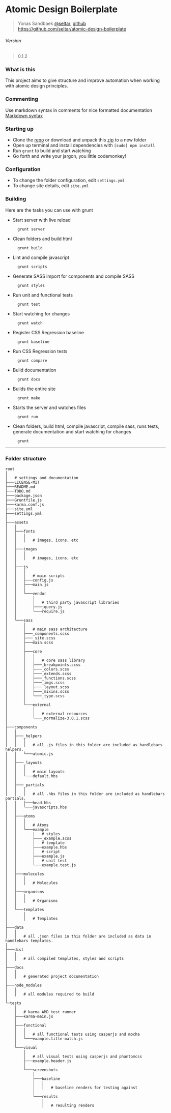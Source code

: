 Atomic Design Boilerplate
=====================
> Yonas Sandbaek [@seltar](https://twitter.com/seltar), [github](https://github.com/seltar)  
> https://github.com/seltar/atomic-design-boilerplate

###### Version
> 0.1.2

### What is this
This project aims to give structure and improve automation when working with atomic design principles.

### Commenting
Use markdown syntax in comments for nice formatted documentation  
[Markdown syntax](http://daringfireball.net/projects/markdown/syntax)

### Starting up
- Clone the [repo](https://github.com/seltar/atomic-design-boilerplate.git) or download and unpack this [zip](https://github.com/seltar/atomic-design-boilerplate/archive/master.zip) to a new folder
- Open up terminal and install dependencies with `[sudo] npm install`
- Run `grunt` to build and start watching
- Go forth and write your jargon, you little codemonkey!

### Configuration
- To change the folder configuration, edit `settings.yml`
- To change site details, edit `site.yml`


### Building
Here are the tasks you can use with grunt

- Start server with live reload
	
		grunt server

- Clean folders and build html

		grunt build

- Lint and compile javascript

		grunt scripts 

- Generate SASS import for components and compile SASS

		grunt styles 

- Run unit and functional tests

		grunt test

- Start watching for changes

		grunt watch

- Register CSS Regression baseline

		grunt baseline

- Run CSS Regression tests

		grunt compare
  
- Build documentation

		grunt docs

- Builds the entire site
		
		grunt make

- Starts the server and watches files
		
		grunt run

- Clean folders, build html, compile javascript, compile sass, runs tests, generate documentation and start watching for changes

		grunt


---

### Folder structure
	root
	│
	│   # settings and documentation
	├───LICENSE-MIT
	├───README.md
	├───TODO.md
	├───package.json
	├───Gruntfile.js
	├───karma.conf.js
	├───site.yml
	├───settings.yml
	│
	├───assets
	│   │
	│   ├───fonts
	│   │   │
	│   │   │   # images, icons, etc
	│   │
	│   ├───images
	│   │   │
	│   │   │   # images, icons, etc
	│   │
	│   ├───js
	│   │   │   
	│   │   │   # main scripts
	│   │   ├───config.js 
	│   │   ├───main.js 
	│   │   │      
	│   │   └───vendor
	│   │       │   
	│   │       │   # third party javascript libraries
	│   │       ├───jquery.js
	│   │       └───require.js
	│   │       
	│   └───sass
	│       │   
	│       │   # main sass architecture
	│       ├───_components.scss
	│       ├───_site.scss 
	│       ├───main.scss 
	│       │   
	│       ├───core
	│       │   │
	│       │   │   # core sass library
	│       │   ├───_breakpoints.scss
	│       │   ├───_colors.scss
	│       │   ├───_extends.scss
	│       │   ├───_functions.scss
	│       │   ├───_imgs.scss
	│       │   ├───_layout.scss
	│       │   ├───_mixins.scss
	│       │   └───_type.scss
	│       │      
	│       └───external
	│           │
	│           │   # external resources
	│           └───_normalize-3.0.1.scss
	│           
	├───components
	│   │
	│   ├───_helpers
	│   │   │   
	│   │   │   # all .js files in this folder are included as handlebars helpers.
	│   │   └───atomic.js
	│   │
	│   ├───_layouts
	│   │   │
	│   │   │   # main layouts
	│   │   └───default.hbs
	│   │       
	│   ├───_partials
	│   │   │
	│   │   │   # all .hbs files in this folder are included as handlebars partials.
	│   │   ├───head.hbs
	│   │   └───javascripts.hbs
	│   │       
	│   ├───atoms
	│   │   │
	│   │   │   # Atoms
	│   │   └───example
	│   │       │   # styles
	│   │       ├───_example.scss
	│   │       │   # template
	│   │       ├───example.hbs
	│   │       │   # script
	│   │       ├───example.js
	│   │       │   # unit test
	│   │       └───example.test.js
	│   │       
	│   ├───molecules
	│   │   │
	│   │   │   # Molecules
	│   │       
	│   ├───organisms
	│   │   │
	│   │   │   # Organisms
	│   │       
	│   └───templates
	│       │
	│       │   # Templates
	│    
	├───data
	│   │
	│   │   # all .json files in this folder are included as data in handlebars templates.
	│    
	├───dist
	│   │
	│   │	# all compiled templates, styles and scripts
	│           
	├───docs
	│   │
	│   │   # generated project documentation
	│    
	├───node_modules
	│   │
	│   │   # all modules required to build
	│           
	└─tests
		│
		│   # karma AMD test runner
		├───karma-main.js
		│   
		├───functional
		│   │
		│   │	# all functional tests using casperjs and mocha
		│   └───example.title-match.js
		│   
		└───visual
			│
			│   # all visual tests using casperjs and phantomcss
			├───example.header.js
			│   
			└───screenshots
				│
				├───baseline
				│   │
				│   │	# baseline renders for testing against
				│
				└───results
				    │
				    │	# resulting renders
